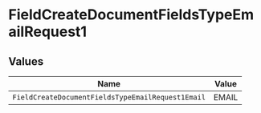 # FieldCreateDocumentFieldsTypeEmailRequest1


## Values

| Name                                              | Value                                             |
| ------------------------------------------------- | ------------------------------------------------- |
| `FieldCreateDocumentFieldsTypeEmailRequest1Email` | EMAIL                                             |